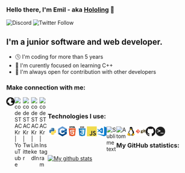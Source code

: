### Hello there, I'm Emil - aka [Hololing](https://emilslezis.github.io) 👋

![Discord](https://img.shields.io/discord/541347220201537536?color=%237289DA&label=Join%20my%20server&logo=discord&style=for-the-badge)
![Twitter Follow](https://img.shields.io/twitter/follow/holol1ng?color=%231DA1F2&label=Follow&logo=twitter&style=for-the-badge)

## I'm a junior software and web developer.

- 🕓 I'm coding for more than 5 years
- 🦾 I'm curently focused on learning C++
- 👊 I'm always open for contribution with other developers

### Make connection with me:

[<img align="left" alt="emilslezis.github.io" width="22px" src="https://raw.githubusercontent.com/iconic/open-iconic/master/svg/globe.svg" />](https://emilslezis.github.io)
[<img align="left" alt="codeSTACKr | YouTube" width="22px" src="https://cdn.jsdelivr.net/npm/simple-icons@v3/icons/youtube.svg" />](https://www.youtube.com/channel/UC6I34QcPuz2cq4_sF4hcl-Q)
[<img align="left" alt="codeSTACKr | Twitter" width="22px" src="https://cdn.jsdelivr.net/npm/simple-icons@v3/icons/twitter.svg" />](https://twitter.com/Im_Emiljen)
[<img align="left" alt="codeSTACKr | LinkedIn" width="22px" src="https://cdn.jsdelivr.net/npm/simple-icons@v3/icons/linkedin.svg" />](https://www.linkedin.com/in/emil-sle%C5%BEis-4b57961b8/)
[<img align="left" alt="codeSTACKr | Instagram" width="22px" src="https://cdn.jsdelivr.net/npm/simple-icons@v3/icons/instagram.svg" />](https://www.instagram.com/em1l_2k/)

<br />

### Technologies I use:

<img align="left" alt="Python" width="26px" src="https://raw.githubusercontent.com/github/explore/80688e429a7d4ef2fca1e82350fe8e3517d3494d/topics/python/python.png" />
<img align="left" alt="C++" width="26px" src="https://raw.githubusercontent.com/github/explore/80688e429a7d4ef2fca1e82350fe8e3517d3494d/topics/cpp/cpp.png" />
<img align="left" alt="HTML" width="26px" src="https://raw.githubusercontent.com/github/explore/80688e429a7d4ef2fca1e82350fe8e3517d3494d/topics/html/html.png" />
<img align="left" alt="CSS" width="26px" src="https://raw.githubusercontent.com/github/explore/80688e429a7d4ef2fca1e82350fe8e3517d3494d/topics/css/css.png" />
<img align="left" alt="JavaScript" width="26px" src="https://raw.githubusercontent.com/github/explore/80688e429a7d4ef2fca1e82350fe8e3517d3494d/topics/javascript/javascript.png" />
<img align="left" alt="Visual Studio Code" width="26px" src="https://raw.githubusercontent.com/github/explore/80688e429a7d4ef2fca1e82350fe8e3517d3494d/topics/visual-studio-code/visual-studio-code.png" />
<img align="left" alt="Sublime text" width="26px" src="https://external-content.duckduckgo.com/iu/?u=https%3A%2F%2Fupload.wikimedia.org%2Fwikipedia%2Fen%2Fd%2Fd2%2FSublime_Text_3_logo.png&f=1&nofb=1" />
<img align="left" alt="Atom" width="26px" src="https://seeklogo.com/images/A/atom-logo-19BD90FF87-seeklogo.com.png" />
<img align="left" alt="Linux" width="26px" src="https://raw.githubusercontent.com/github/explore/80688e429a7d4ef2fca1e82350fe8e3517d3494d/topics/linux/linux.png" />
<img align="left" alt="Git" width="26px" src="https://raw.githubusercontent.com/github/explore/80688e429a7d4ef2fca1e82350fe8e3517d3494d/topics/git/git.png" />
<img align="left" alt="GitHub" width="26px" src="https://raw.githubusercontent.com/github/explore/78df643247d429f6cc873026c0622819ad797942/topics/github/github.png" />
<img align="left" alt="Terminal" width="26px" src="https://raw.githubusercontent.com/github/explore/80688e429a7d4ef2fca1e82350fe8e3517d3494d/topics/terminal/terminal.png" />

<br />

### My GitHub statistics:

[![My github stats](https://github-readme-stats.vercel.app/api?username=emilslezis)](https://github.com/anuraghazra/github-readme-stats)
